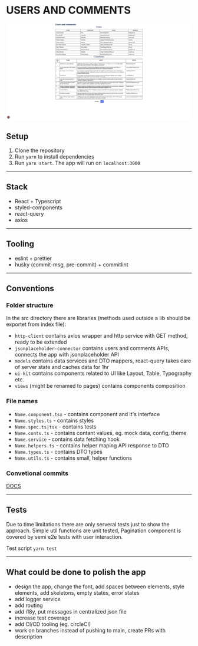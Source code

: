 # USERS AND COMMENTS

![App overview](DOCUMENTATION/app.png)

## Setup

1. Clone the repository 
2. Run `yarn` to install dependencies 
3. Run `yarn start`. The app will run on `localhost:3000`

---

## Stack 
- React + Typescript 
- styled-components 
- react-query
- axios

---

## Tooling 
- eslint + prettier
- husky (commit-msg, pre-commit) + commitlint

---
## Conventions
### Folder structure
In the src directory there are libraries (methods used outside a lib should be exportet from index file):
- `http-client` contains axios wrapper and http service with GET method, ready to be extended
- `jsonplaceholder-connector` contains users and comments APIs, connects the app with jsonplaceholder API
- `models` contains data services and DTO mappers, react-query takes care of server state and caches data for 1hr
- `ui-kit` contains components related to UI like Layout, Table, Typography etc. 
- `views` (might be renamed to pages) contains components composition 

### File names

- `Name.component.tsx` - contains component and it's interface
- `Name.styles.ts` - contains styles 
- `Name.spec.ts|tsx` - contains tests 
- `Name.conts.ts` - contains contant values, eg. mock data, config, theme
- `Name.service` - contains data fetching hook 
- `Name.helpers.ts` - contains helper maping API response to DTO
- `Name.types.ts` - contains DTO types
- `Name.utils.ts` - contains small, helper functions

### Convetional commits 
[DOCS](https://www.conventionalcommits.org/en/v1.0.0/)

---
## Tests 
Due to time limitations there are only serveral tests just to show the approach. Simple util functions are unit tested, Pagination component is covered by semi e2e tests with user interaction. 

Test script  `yarn test`

---

## What could be done to polish the app

- design the app, change the font, add spaces between elements, style elements, add skeletons, empty states, error states 
- add logger service
- add routing 
- add i18y, put messages in centralized json file
- increase test coverage 
- add CI/CD tooling (eg. circleCI)
- work on branches instead of pushing to main, create PRs with description
